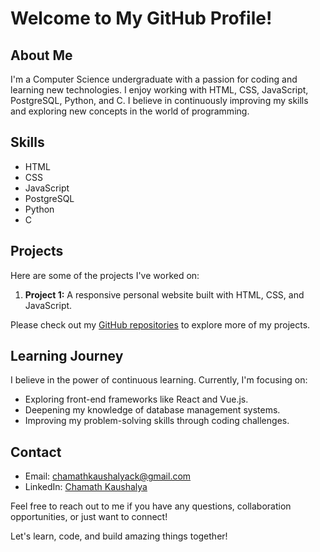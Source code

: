 # Welcome to My GitHub Profile!

## About Me

I'm a Computer Science undergraduate with a passion for coding and learning new technologies. I enjoy working with HTML, CSS, JavaScript, PostgreSQL, Python, and C. 
I believe in continuously improving my skills and exploring new concepts in the world of programming.

## Skills

- HTML
- CSS
- JavaScript
- PostgreSQL
- Python
- C

## Projects

Here are some of the projects I've worked on:

1. **Project 1:** A responsive personal website built with HTML, CSS, and JavaScript.

Please check out my [GitHub repositories](https://github.com/KaushalyaBLC) to explore more of my projects.

## Learning Journey

I believe in the power of continuous learning. Currently, I'm focusing on:

- Exploring front-end frameworks like React and Vue.js.
- Deepening my knowledge of database management systems.
- Improving my problem-solving skills through coding challenges.

## Contact

- Email: chamathkaushalyack@gmail.com
- LinkedIn: [Chamath Kaushalya](https://www.linkedin.com/in/chamath-kaushalya-80579b243/)

Feel free to reach out to me if you have any questions, collaboration opportunities, or just want to connect!

Let's learn, code, and build amazing things together!
